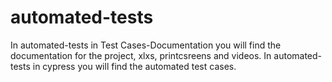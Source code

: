 # automated-tests
In automated-tests in Test Cases-Documentation you will find the documentation for the project, xlxs, printcsreens and videos.
In automated-tests in cypress you will find the automated test cases.
